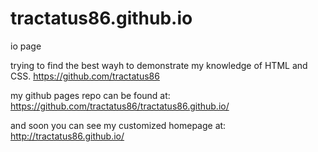 # tractatus86.github.io
io page

trying to find the best wayh to demonstrate my knowledge of HTML and CSS. 
https://github.com/tractatus86

my github pages repo can be found at:
https://github.com/tractatus86/tractatus86.github.io/

and soon you can see my customized homepage at:
http://tractatus86.github.io/
